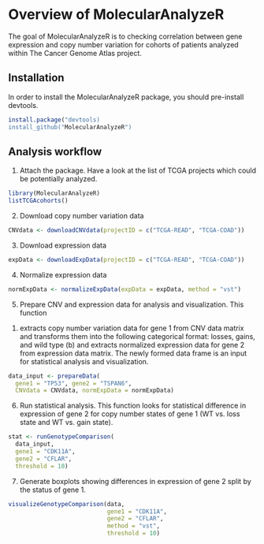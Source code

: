 
# Overview of MolecularAnalyzeR

The goal of MolecularAnalyzeR is to checking correlation between gene
expression and copy number variation for cohorts of patients analyzed
within The Cancer Genome Atlas project.

## Installation

In order to install the MolecularAnalyzeR package, you should
pre-install devtools.

``` r
install.package("devtools)
install_github("MolecularAnalyzeR")
```

## Analysis workflow

1.  Attach the package. Have a look at the list of TCGA projects which
    could be potentially analyzed.

``` r
library(MolecularAnalyzeR)
listTCGAcohorts()
```

2.  Download copy number variation data

``` r
CNVdata <- downloadCNVdata(projectID = c("TCGA-READ", "TCGA-COAD"))
```

3.  Download expression data

``` r
expData <- downloadExpData(projectID = c("TCGA-READ", "TCGA-COAD"))
```

4.  Normalize expression data

``` r
normExpData <- normalizeExpData(expData = expData, method = "vst")
```

5.  Prepare CNV and expression data for analysis and visualization. This
    function

<!-- -->

1.  extracts copy number variation data for gene 1 from CNV data matrix
    and transforms them into the following categorical format: losses,
    gains, and wild type (b) and extracts normalized expression data for
    gene 2 from expression data matrix. The newly formed data frame is
    an input for statistical analysis and visualization.

``` r
data_input <- prepareData(
  gene1 = "TP53", gene2 = "TSPAN6", 
  CNVdata = CNVdata, normExpData = normExpData)
```

6.  Run statistical analysis. This function looks for statistical
    difference in expression of gene 2 for copy number states of gene 1
    (WT vs. loss state and WT vs. gain state).

``` r
stat <- runGenotypeComparison(
  data_input,
  gene1 = "CDK11A",
  gene2 = "CFLAR",
  threshold = 10)
```

7.  Generate boxplots showing differences in expression of gene 2 split
    by the status of gene 1.

``` r
visualizeGenotypeComparison(data,
                            gene1 = "CDK11A",
                            gene2 = "CFLAR",
                            method = "vst",
                            threshold = 10)
```
